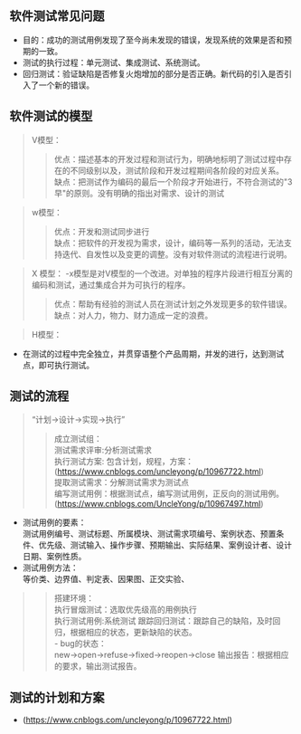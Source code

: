 ## 软件测试常见问题
- 目的：成功的测试用例发现了至今尚未发现的错误，发现系统的效果是否和预期的一致。
- 测试的执行过程：单元测试、集成测试、系统测试。
- 回归测试：验证缺陷是否修复火炮增加的部分是否正确。新代码的引入是否引入了一个新的错误。


## 软件测试的模型
  > V模型：
  > > 优点：描述基本的开发过程和测试行为，明确地标明了测试过程中存在的不同级别以及，测试阶段和开发过程期间各阶段的对应关系。  
  > > 缺点：把测试作为编码的最后一个阶段才开始进行，不符合测试的"3早"的原则。没有明确的指出对需求、设计的测试

  > w模型：
  > > 优点：开发和测试同步进行  
  > > 缺点：把软件的开发视为需求，设计，编码等一系列的活动，无法支持迭代、自发性以及变更的调整。没有对软件测试的流程进行说明。

  > X 模型：
  -x模型是对V模型的一个改进。对单独的程序片段进行相互分离的编码和测试，通过集成合并为可执行的程序。
  > > 优点：帮助有经验的测试人员在测试计划之外发现更多的软件错误。
  > > 缺点：对人力，物力、财力造成一定的浪费。

  > H模型：
  - 在测试的过程中完全独立，并贯穿语整个产品周期，并发的进行，达到测试点，即可执行测试。
  
## 测试的流程
  > “计划→设计→实现→执行”
  > > 成立测试组：  
  > > 测试需求评审:分析测试需求  
  > > 执行测试方案: 包含计划，规程，方案：(https://www.cnblogs.com/uncleyong/p/10967722.html)  
  > > 提取测试需求：分解测试需求为测试点  
  > > 编写测试用例：根据测试点，编写测试用例，正反向的测试用例。(https://www.cnblogs.com/UncleYong/p/10967497.html)  
   - 测试用例的要素：  
    测试用例编号、测试标题、所属模块、测试需求项编号、案例状态、预置条件、优先级、测试输入、操作步骤、预期输出、实际结果、案例设计者、设计日期、案例性质。
   - 测试用例方法：  
    等价类、边界值、判定表、因果图、正交实验、
  > > 搭建环境：  
  > > 执行冒烟测试：选取优先级高的用例执行  
  > > 执行测试用例:系统测试
  > > 跟踪回归测试：跟踪自己的缺陷，及时回归，根据相应的状态，更新缺陷的状态。  
    - bug的状态：  
       new→open→refuse→fixed→reopen→close
  > > 输出报告：根据相应的要求，输出测试报告。

  ## 测试的计划和方案
  - (https://www.cnblogs.com/uncleyong/p/10967722.html)